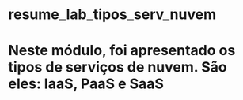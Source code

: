 # resume_lab_tipos_serv_nuvem

# Neste módulo, foi apresentado os tipos de serviços de nuvem. São eles: IaaS, PaaS e SaaS
